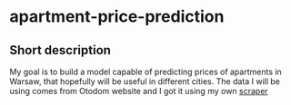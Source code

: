 # apartment-price-prediction
## Short description
My goal is to build a model capable of predicting prices of apartments in Warsaw, that hopefully will be useful in different cities. The data I will be using comes from Otodom website and I got it using my own [scraper](https://github.com/mateuszel/otodom-datascraper)
